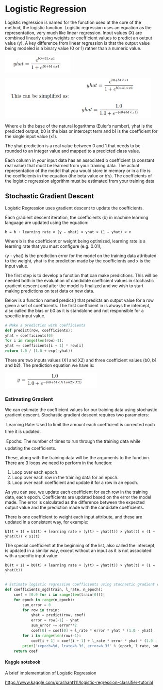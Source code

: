 #  Logistic Regression

Logistic regression is named for the function used at the core of the method, the logistic function.
Logistic regression uses an equation as the representation, very much like linear regression.
Input values (X) are combined linearly using weights or coefficient values to predict an output
value (y). A key difference from linear regression is that the output value being modeled is a
binary value (0 or 1) rather than a numeric value.


![Screenshot](images/yhat.png)

![Screenshot](images/simplified.png)

Where e is the base of the natural logarithms (Euler’s number), yhat is the predicted output,
b0 is the bias or intercept term and b1 is the coefficient for the single input value (x1).

The yhat prediction is a real value between 0 and 1 that needs to be rounded to an integer value
and mapped to a predicted class value.

Each column in your input data has an associated b coefficient (a constant real value) that
must be learned from your training data. The actual representation of the model that you
would store in memory or in a file is the coefficients in the equation (the beta value or b’s). The
coefficients of the logistic regression algorithm must be estimated from your training data

## Stochastic Gradient Descent

Logistic Regression uses gradient descent to update the coefficients.

Each gradient descent iteration, the coefficients (b)
in machine learning language are updated using the equation:

```
b = b + learning rate × (y − yhat) × yhat × (1 − yhat) × x
```
Where b is the coefficient or weight being optimized, learning rate is a learning rate that
you must configure (e.g. 0.01),



 (y - yhat) is the prediction error for the model on the training
data attributed to the weight, yhat is the prediction made by the coefficients and x is the input
value.




The first step is to develop a function that can make predictions. This will be needed both
in the evaluation of candidate coefficient values in stochastic gradient descent and after the
model is finalized and we wish to start making predictions on test data or new data.

Below is a
function named predict() that predicts an output value for a row given a set of coefficients.
The first coefficient in is always the intercept, also called the bias or b0 as it is standalone and
not responsible for a specific input value.

```python
# Make a prediction with coefficients
def predict(row, coefficients):
yhat = coefficients[0]
for i in range(len(row)-1):
yhat += coefficients[i + 1] * row[i]
return 1.0 / (1.0 + exp(-yhat))

```
There are two inputs values (X1 and X2) and three coefficient values (b0, b1 and b2). The
prediction equation we have is:

![Screenshot](images/three_coef.png)


### Estimating Gradient

We can estimate the coefficient values for our training data using stochastic gradient descent.
Stochastic gradient descent requires two parameters:

 Learning Rate: Used to limit the amount each coefficient is corrected each time it is
updated.

 Epochs: The number of times to run through the training data while updating the
coefficients.

These, along with the training data will be the arguments to the function. There are 3 loops
we need to perform in the function:
1. Loop over each epoch.
2. Loop over each row in the training data for an epoch.
3. Loop over each coefficient and update it for a row in an epoch.

As you can see, we update each coefficient for each row in the training data, each epoch.
Coefficients are updated based on the error the model made. The error is calculated as the
difference between the expected output value and the prediction made with the candidate
coefficients. 

There is one coefficient to weight each input attribute, and these are updated in a
consistent way, for example:
```
b1(t + 1) = b1(t) + learning rate × (y(t) − yhat(t)) × yhat(t) × (1 − yhat(t)) × x1(t)
```

The special coefficient at the beginning of the list, also called the intercept, is updated in a
similar way, except without an input as it is not associated with a specific input value:
```
b0(t + 1) = b0(t) + learning rate × (y(t) − yhat(t)) × yhat(t) × (1 − yhat(t)) 
```

```python

# Estimate logistic regression coefficients using stochastic gradient descent
def coefficients_sgd(train, l_rate, n_epoch):
    coef = [0.0 for i in range(len(train[0]))]
    for epoch in range(n_epoch):
        sum_error = 0
        for row in train:
            yhat = predict(row, coef)
            error = row[-1] - yhat
            sum_error += error**2
            coef[0] = coef[0] + l_rate * error * yhat * (1.0 - yhat)
        for i in range(len(row)-1):
            coef[i + 1] = coef[i + 1] + l_rate * error * yhat * (1.0 - yhat) * row[i]
        print('>epoch=%d, lrate=%.3f, error=%.3f' % (epoch, l_rate, sum_error))
    return coef

```

#### Kaggle notebook

A brief implementation of Logistic Regression
 
https://www.kaggle.com/prashant111/logistic-regression-classifier-tutorial
